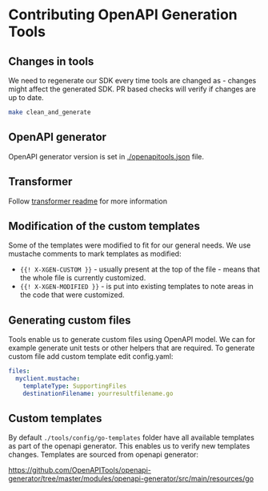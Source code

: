 # Contributing OpenAPI Generation Tools

## Changes in tools

We need to regenerate our SDK every time tools are changed as - changes might affect the generated SDK.
PR based checks will verify if changes are up to date.

```bash
make clean_and_generate
```

## OpenAPI generator

OpenAPI generator version is set in [./openapitools.json](./openapitools.json) file.

## Transformer

Follow [transformer readme](./transformer/README.md) for more information

## Modification of the custom templates

Some of the templates were modified to fit for our general needs.
We use mustache comments to mark templates as modified:

- `{{! X-XGEN-CUSTOM }}` - usually present at the top of the file - means that the whole file is currently customized.
- `{{! X-XGEN-MODIFIED }}` - is put into existing templates to note areas in the code that were customized.

## Generating custom files

Tools enable us to generate custom files using OpenAPI model.
We can for example generate unit tests or other helpers that are required.
To generate custom file add custom template edit config.yaml:

```yaml
files:
  myclient.mustache:
    templateType: SupportingFiles
    destinationFilename: yourresultfilename.go
```

## Custom templates

By default `./tools/config/go-templates` folder have all available templates as part of the openapi generator.
This enables us to verify new templates changes.
Templates are sourced from openapi generator:

https://github.com/OpenAPITools/openapi-generator/tree/master/modules/openapi-generator/src/main/resources/go
